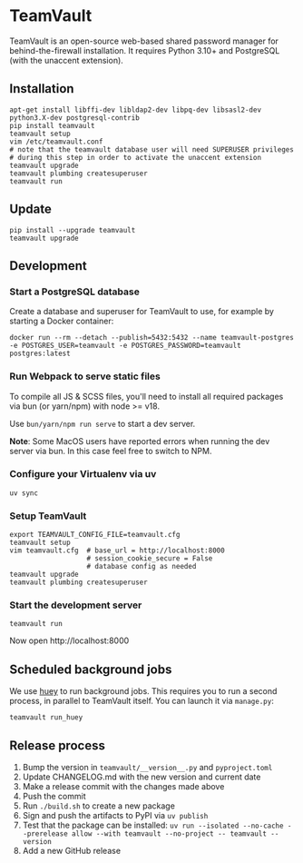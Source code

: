 # TeamVault

TeamVault is an open-source web-based shared password manager for behind-the-firewall installation. It requires Python 3.10+ and PostgreSQL (with the unaccent extension).

## Installation

	apt-get install libffi-dev libldap2-dev libpq-dev libsasl2-dev python3.X-dev postgresql-contrib
	pip install teamvault
	teamvault setup
	vim /etc/teamvault.conf
	# note that the teamvault database user will need SUPERUSER privileges
	# during this step in order to activate the unaccent extension
	teamvault upgrade
	teamvault plumbing createsuperuser
	teamvault run

## Update

	pip install --upgrade teamvault
	teamvault upgrade

## Development
### Start a PostgreSQL database
Create a database and superuser for TeamVault to use, for example by starting a Docker container:

	docker run --rm --detach --publish=5432:5432 --name teamvault-postgres -e POSTGRES_USER=teamvault -e POSTGRES_PASSWORD=teamvault postgres:latest


### Run Webpack to serve static files
To compile all JS & SCSS files, you'll need to install all required packages via bun (or yarn/npm) with node >= v18.

Use ```bun/yarn/npm run serve``` to start a dev server.

**Note**:
Some MacOS users have reported errors when running the dev server via bun. In this case feel free to switch to NPM.


### Configure your Virtualenv via uv
	uv sync

### Setup TeamVault
	export TEAMVAULT_CONFIG_FILE=teamvault.cfg
	teamvault setup
	vim teamvault.cfg  # base_url = http://localhost:8000
	                   # session_cookie_secure = False
	                   # database config as needed
	teamvault upgrade
	teamvault plumbing createsuperuser

### Start the development server
	teamvault run

Now open http://localhost:8000

## Scheduled background jobs

We use [huey](https://huey.readthedocs.io/en/latest/) to run background jobs. This requires you to run a second process, in parallel to TeamVault itself. You can launch it via `manage.py`:

    teamvault run_huey

## Release process
1. Bump the version in ```teamvault/__version__.py``` and ```pyproject.toml```
2. Update CHANGELOG.md with the new version and current date
3. Make a release commit with the changes made above
4. Push the commit
5. Run ```./build.sh``` to create a new package
6. Sign and push the artifacts to PyPI via ```uv publish```
7. Test that the package can be installed: ```uv run --isolated --no-cache --prerelease allow --with teamvault --no-project -- teamvault --version```
8. Add a new GitHub release
